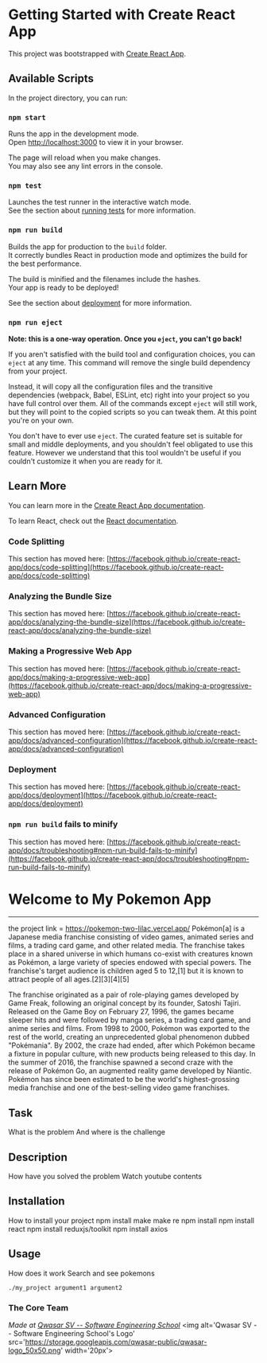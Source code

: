 # Getting Started with Create React App

This project was bootstrapped with [Create React App](https://github.com/facebook/create-react-app).

## Available Scripts

In the project directory, you can run:

### `npm start`

Runs the app in the development mode.\
Open [http://localhost:3000](http://localhost:3000) to view it in your browser.

The page will reload when you make changes.\
You may also see any lint errors in the console.

### `npm test`

Launches the test runner in the interactive watch mode.\
See the section about [running tests](https://facebook.github.io/create-react-app/docs/running-tests) for more information.

### `npm run build`

Builds the app for production to the `build` folder.\
It correctly bundles React in production mode and optimizes the build for the best performance.

The build is minified and the filenames include the hashes.\
Your app is ready to be deployed!

See the section about [deployment](https://facebook.github.io/create-react-app/docs/deployment) for more information.

### `npm run eject`

**Note: this is a one-way operation. Once you `eject`, you can't go back!**

If you aren't satisfied with the build tool and configuration choices, you can `eject` at any time. This command will remove the single build dependency from your project.

Instead, it will copy all the configuration files and the transitive dependencies (webpack, Babel, ESLint, etc) right into your project so you have full control over them. All of the commands except `eject` will still work, but they will point to the copied scripts so you can tweak them. At this point you're on your own.

You don't have to ever use `eject`. The curated feature set is suitable for small and middle deployments, and you shouldn't feel obligated to use this feature. However we understand that this tool wouldn't be useful if you couldn't customize it when you are ready for it.

## Learn More

You can learn more in the [Create React App documentation](https://facebook.github.io/create-react-app/docs/getting-started).

To learn React, check out the [React documentation](https://reactjs.org/).

### Code Splitting

This section has moved here: [https://facebook.github.io/create-react-app/docs/code-splitting](https://facebook.github.io/create-react-app/docs/code-splitting)

### Analyzing the Bundle Size

This section has moved here: [https://facebook.github.io/create-react-app/docs/analyzing-the-bundle-size](https://facebook.github.io/create-react-app/docs/analyzing-the-bundle-size)

### Making a Progressive Web App

This section has moved here: [https://facebook.github.io/create-react-app/docs/making-a-progressive-web-app](https://facebook.github.io/create-react-app/docs/making-a-progressive-web-app)

### Advanced Configuration

This section has moved here: [https://facebook.github.io/create-react-app/docs/advanced-configuration](https://facebook.github.io/create-react-app/docs/advanced-configuration)

### Deployment

This section has moved here: [https://facebook.github.io/create-react-app/docs/deployment](https://facebook.github.io/create-react-app/docs/deployment)

### `npm run build` fails to minify

This section has moved here: [https://facebook.github.io/create-react-app/docs/troubleshooting#npm-run-build-fails-to-minify](https://facebook.github.io/create-react-app/docs/troubleshooting#npm-run-build-fails-to-minify)


# Welcome to My Pokemon App
***
 the project link = https://pokemon-two-lilac.vercel.app/
Pokémon[a] is a Japanese media franchise consisting of video games, animated series and films, a trading 
card game, and other related media. The franchise takes place in a shared universe in which humans co-exist 
with creatures known as Pokémon, a large variety of species endowed with special powers. The franchise's 
target audience is children aged 5 to 12,[1] but it is known to attract people of all ages.[2][3][4][5]

The franchise originated as a pair of role-playing games developed by Game Freak, following an original 
concept by its founder, Satoshi Tajiri. Released on the Game Boy on February 27, 1996, the games became
 sleeper hits and were followed by manga series, a trading card game, and anime series and films. From 1998 
 to 2000, Pokémon was exported to the rest of the world, creating an unprecedented global phenomenon dubbed 
 "Pokémania". By 2002, the craze had ended, after which Pokémon became a fixture in popular culture, with new
  products being released to this day. In the summer of 2016, the franchise spawned a second craze with the
   release of Pokémon Go, an augmented reality game developed by Niantic. Pokémon has since been estimated to 
   be the world's highest-grossing media franchise and one of the best-selling video game franchises.



## Task
What is the problem And where is the challenge

## Description
How have you solved the problem
Watch youtube contents

## Installation
How to install your project npm install make make re
npm install 
npm install react
npm install reduxjs/toolkit
npm install axios


## Usage
How does it work
Search and see pokemons
```
./my_project argument1 argument2
```

### The Core Team


<span><i>Made at <a href='https://qwasar.io'>Qwasar SV -- Software Engineering School</a></i></span>
<span><img alt='Qwasar SV -- Software Engineering School's Logo' src='https://storage.googleapis.com/qwasar-public/qwasar-logo_50x50.png' width='20px'></span>
